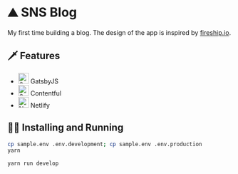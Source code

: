 # ⛰️ SNS Blog

My first time building a blog. The design of the app is inspired by [fireship.io][fireship].

## 🗡️ Features

- <img alt="Gatsby" width="24px" src="https://simpleicons.org/icons/gatsby.svg" /> GatsbyJS
- <img alt="Contentful" width="24px" src="https://simpleicons.org/icons/javascript.svg" /> Contentful
- <img alt="Netlify" width="24px" src="https://simpleicons.org/icons/netlify.svg" /> Netlify

## 🏃‍♀️️ Installing and Running

```bash
cp sample.env .env.development; cp sample.env .env.production
yarn

yarn run develop
```

[fireship]: https://fireship.io/
